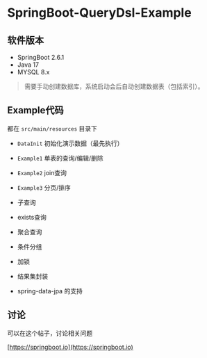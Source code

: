 
# SpringBoot-QueryDsl-Example

## 软件版本

- SpringBoot 2.6.1
- Java 17
- MYSQL 8.x

> 需要手动创建数据库，系统启动会后自动创建数据表（包括索引）。

## Example代码

都在 `src/main/resources` 目录下


- `DataInit` 初始化演示数据（最先执行）
- `Example1` 单表的查询/编辑/删除
- `Example2` join查询
- `Example3` 分页/排序

- 子查询
- exists查询
- 聚合查询
- 条件分组
- 加锁
- 结果集封装
- spring-data-jpa 的支持

## 讨论

可以在这个帖子，讨论相关问题

[https://springboot.io](https://springboot.io)


